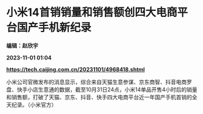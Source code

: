 # 小米14首销销量和销售额创四大电商平台国产手机新纪录
**编辑：赵欣宇**

**2023-11-01 01:04**

**https://tech.caijing.com.cn/20231101/4968418.shtml**

小米公司官微发布的消息显示，综合来自天猫生意参谋、京东商智、抖音电商罗盘、快手小店生意通的数据，截至10月31日24点，小米14单品开售4小时后的销量和销售额，打破了天猫、京东、抖音、快手四大电商平台近一年国产手机首销的全天纪录。（小米官方）